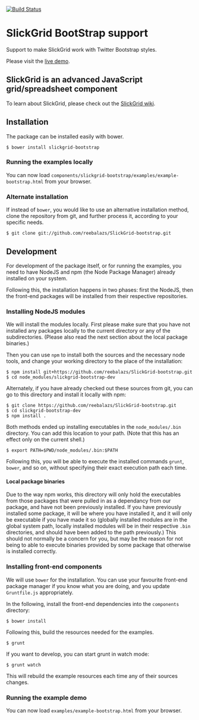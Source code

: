
[![Build Status](https://travis-ci.org/reebalazs/SlickGrid-bootstrap.png)](https://travis-ci.org/reebalazs/SlickGrid-bootstrap)


# SlickGrid BootStrap support

Support to make SlickGrid work with Twitter Bootstrap styles.

Please visit the
[live demo](http://reebalazs.github.com/SlickGrid-bootstrap/examples/example-bootstrap.html).


## SlickGrid is an advanced JavaScript grid/spreadsheet component

To learn about SlickGrid, please check out the
[SlickGrid wiki](https://github.com/mleibman/SlickGrid/wiki).

## Installation

The package can be installed easily with bower.

    $ bower install slickgrid-bootstrap


### Running the examples locally

You can now load 
`components/slickgrid-bootstrap/examples/example-bootstrap.html` from your browser.


### Alternate installation

If instead of `bower`, you would like to use an alternative installation method,
clone the repository from git, and further process it, according to your
specific needs.

    $ git clone git://github.com/reebalazs/SlickGrid-bootstrap.git


## Development

For development of the package itself, or for running the examples, you need to have NodeJS and npm (the Node Package Manager) already installed on your system.

Following this, the installation happens in two phases: first the NodeJS, then the front-end
packages will be installed from their respective repositories.


### Installing NodeJS modules

We will install the modules locally. First please make sure that you have not
installed any packages locally to the current directory or any of the subdirectories.
(Please also read the next section about the local package binaries.)

Then you can use `npm` to install both the sources and the necessary node tools, and change
your working directory to the place of the installation:

    $ npm install git+https://github.com/reebalazs/SlickGrid-bootstrap.git
    $ cd node_modules/slickgrid-bootstrap-dev

Alternately, if you have already checked out these sources from git, you can go
to this directory and install it locally with npm:

    $ git clone https://github.com/reebalazs/SlickGrid-bootstrap.git
    $ cd slickgrid-bootstrap-dev
    $ npm install .

Both methods ended up installing executables in the
`node_modules/.bin` directory. You can add this location to your path. (Note that this has an effect only on the current shell.)

    $ export PATH=$PWD/node_modules/.bin:$PATH

Following this, you will be able to execute the installed commands `grunt`, `bower`, and
so on, without specifying their exact execution path each time.


#### Local package binaries

Due to the way npm works, this directory will only hold the executables from those
packages that were pulled in as a dependancy from our package, and have not been
previously installed. If you have previously installed some package, it will
be where you have installed it, and it will only be executable if you have
made it so (globally installed modules are in the global system path, locally installed
modules will be in their respective `.bin` directories, and should have been
added to the path previously.) This should not normally
be a concern for you, but may be the reason for not being to able to execute
binaries provided by some package that otherwise is installed correctly.


### Installing front-end components

We will use `bower` for the installation. You can use your favourite front-end
package manager if you know what you are doing, and you update `Gruntfile.js`
appropriately.

In the following, install the front-end dependencies into the `components` directory:

    $ bower install

Following this, build the resources needed for the examples.

    $ grunt

If you want to develop, you can start grunt in watch mode:

    $ grunt watch

This will rebuild the example resources each time any of their sources
changes.


### Running the example demo

You can now load `examples/example-bootstrap.html` from your browser.

